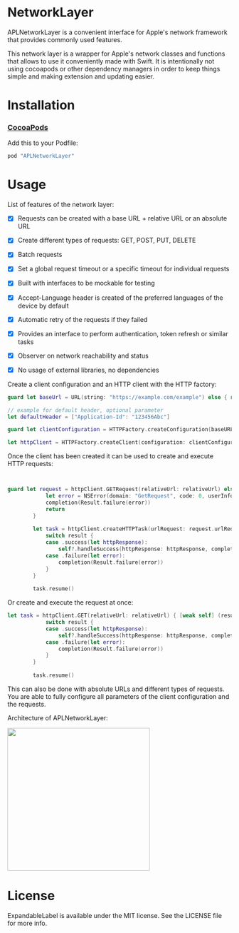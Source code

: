 # NetworkLayer

APLNetworkLayer is a convenient interface for Apple's network framework that provides commonly used features.
  
This network layer is a wrapper for Apple's network classes and functions that allows to use it conveniently made with Swift. 
It is intentionally not using cocoapods or other dependency managers in order to keep things simple and making extension and updating easier.


# Installation

### [CocoaPods](https://guides.cocoapods.org/using/using-cocoapods.html)

Add this to your Podfile:

```ruby
pod "APLNetworkLayer"
```

# Usage

List of features of the network layer: 

- [x] Requests can be created with a base URL + relative URL or an absolute URL 
- [x] Create different types of requests: GET, POST, PUT, DELETE
- [x] Batch requests
- [x] Set a global request timeout or a specific timeout for individual requests
- [x] Built with interfaces to be mockable for testing
- [x] Accept-Language header is created of the preferred languages of the device by default
- [x] Automatic retry of the requests if they failed
- [x] Provides an interface to perform authentication, token refresh or similar tasks
- [x] Observer on network reachability and status
- [x] No usage of external libraries, no dependencies


Create a client configuration and an HTTP client with the HTTP factory: 


```swift
guard let baseUrl = URL(string: "https://example.com/example") else { return }

// example for default header, optional parameter
let defaultHeader = ["Application-Id": "123456Abc"]

guard let clientConfiguration = HTTPFactory.createConfiguration(baseURL: baseUrl, defaultHeader: defaultHeader) else { return }

let httpClient = HTTPFactory.createClient(configuration: clientConfiguration)
```

Once the client has been created it can be used to create and execute HTTP requests: 

```swift


guard let request = httpClient.GETRequest(relativeUrl: relativeUrl) else {
            let error = NSError(domain: "GetRequest", code: 0, userInfo: ["description": "Could not create get request with relative url \(relativeUrl)."])
            completion(Result.failure(error))
            return
        }
        
        let task = httpClient.createHTTPTask(urlRequest: request.urlRequest) { [weak self] (result: APLNetworkLayer.Result<HTTPResponse>) in
            switch result {
            case .success(let httpResponse):
                self?.handleSuccess(httpResponse: httpResponse, completion: completion)
            case .failure(let error):
                completion(Result.failure(error))
            }
        }
        
        task.resume()

```

Or create and execute the request at once: 

```swift
let task = httpClient.GET(relativeUrl: relativeUrl) { [weak self] (result: APLNetworkLayer.Result<HTTPResponse>) in
            switch result {
            case .success(let httpResponse):
                self?.handleSuccess(httpResponse: httpResponse, completion: completion)
            case .failure(let error):
                completion(Result.failure(error))
            }
        }
        
        task.resume()
```

This can also be done with absolute URLs and different types of requests. You are able to fully configure all parameters of the client configuration and the requests.


Architecture of APLNetworkLayer:

<img width="320" src="https://raw.githubusercontent.com/apploft/ExpandableLabel/master/Resources/MoreLessExpand.gif">


# License
ExpandableLabel is available under the MIT license. See the LICENSE file for more info.